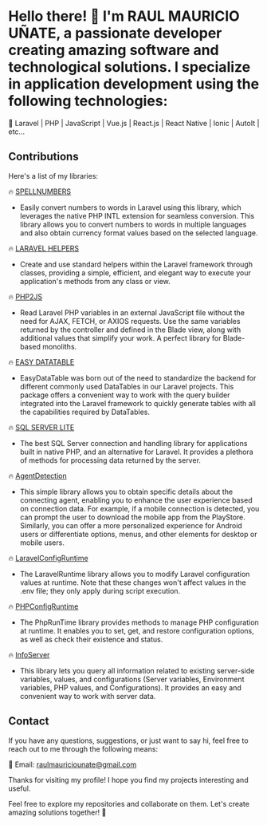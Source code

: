 # Hello there! 👋 I'm RAUL MAURICIO UÑATE, a passionate developer creating amazing software and technological solutions. I specialize in application development using the following technologies:

🚀 Laravel | PHP | JavaScript | Vue.js | React.js | React Native | Ionic | AutoIt | etc...

## Contributions

Here's a list of my libraries:

🔥 [SPELLNUMBERS](https://github.com/rmunate/LaravelHelpers)
  - Easily convert numbers to words in Laravel using this library, which leverages the native PHP INTL extension for seamless conversion. This library allows you to convert numbers to words in multiple languages and also obtain currency format values based on the selected language.

🔥 [LARAVEL HELPERS](https://github.com/rmunate/LaravelHelpers)
  - Create and use standard helpers within the Laravel framework through classes, providing a simple, efficient, and elegant way to execute your application's methods from any class or view.

🔥 [PHP2JS](https://github.com/rmunate/PHP2JS)
  - Read Laravel PHP variables in an external JavaScript file without the need for AJAX, FETCH, or AXIOS requests. Use the same variables returned by the controller and defined in the Blade view, along with additional values that simplify your work. A perfect library for Blade-based monoliths.

🔥 [EASY DATATABLE](https://github.com/rmunate/EasyDataTable)
  - EasyDataTable was born out of the need to standardize the backend for different commonly used DataTables in our Laravel projects. This package offers a convenient way to work with the query builder integrated into the Laravel framework to quickly generate tables with all the capabilities required by DataTables.

🔥 [SQL SERVER LITE](https://github.com/rmunate/SQLServerLite)
  - The best SQL Server connection and handling library for applications built in native PHP, and an alternative for Laravel. It provides a plethora of methods for processing data returned by the server.

🔥 [AgentDetection](https://github.com/rmunate/AgentDetection)
  - This simple library allows you to obtain specific details about the connecting agent, enabling you to enhance the user experience based on connection data. For example, if a mobile connection is detected, you can prompt the user to download the mobile app from the PlayStore. Similarly, you can offer a more personalized experience for Android users or differentiate options, menus, and other elements for desktop or mobile users.

🔥 [LaravelConfigRuntime](https://github.com/rmunate/LaravelConfigRuntime)
  - The LaravelRuntime library allows you to modify Laravel configuration values at runtime. Note that these changes won't affect values in the .env file; they only apply during script execution.

🔥 [PHPConfigRuntime](https://github.com/rmunate/PHPConfigRuntime)
  - The PhpRunTime library provides methods to manage PHP configuration at runtime. It enables you to set, get, and restore configuration options, as well as check their existence and status.

🔥 [InfoServer](https://github.com/rmunate/InfoServer)
  - This library lets you query all information related to existing server-side variables, values, and configurations (Server variables, Environment variables, PHP values, and Configurations). It provides an easy and convenient way to work with server data.

## Contact

If you have any questions, suggestions, or just want to say hi, feel free to reach out to me through the following means:

📧 Email: raulmauriciounate@gmail.com

Thanks for visiting my profile! I hope you find my projects interesting and useful.

Feel free to explore my repositories and collaborate on them.
Let's create amazing solutions together! 🎉
